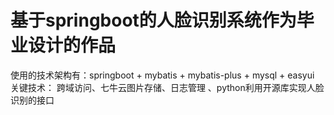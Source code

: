 # 基于springboot的人脸识别系统作为毕业设计的作品
使用的技术架构有：springboot + mybatis + mybatis-plus + mysql + easyui
关键技术： 跨域访问、七牛云图片存储、日志管理 、python利用开源库实现人脸识别的接口
